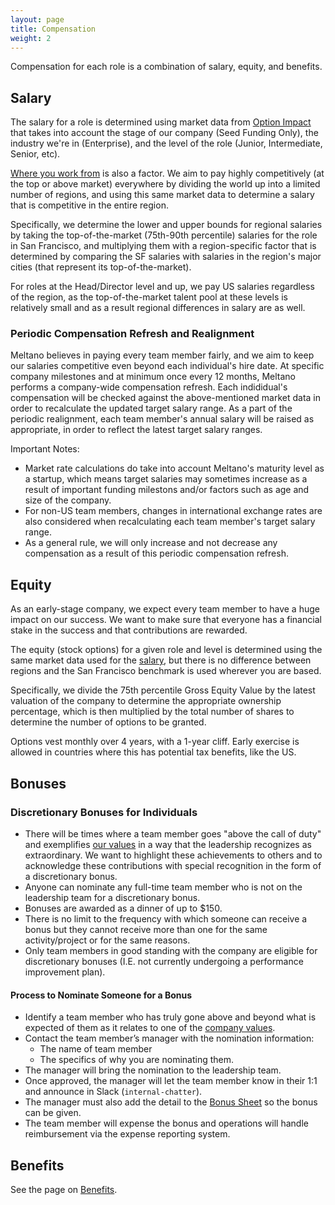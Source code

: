 ```yaml
---
layout: page
title: Compensation
weight: 2
---
```


Compensation for each role is a combination of salary, equity, and benefits.

## Salary

The salary for a role is determined using market data from [Option Impact](https://www.optionimpact.com/) that takes into account the stage of our company (Seed Funding Only), the industry we're in (Enterprise), and the level of the role (Junior, Intermediate, Senior, etc).

[Where you work from](/company/all-remote#where-we-hire) is also a factor.
We aim to pay highly competitively (at the top or above market) everywhere by
dividing the world up into a limited number of regions,
and using this same market data to determine a salary that is competitive in the entire region.

Specifically, we determine the lower and upper bounds for regional salaries by
taking the top-of-the-market (75th-90th percentile) salaries for the role in San Francisco, and
multiplying them with a region-specific factor that is determined by comparing the SF salaries with salaries in the region's major cities (that represent its top-of-the-market).

For roles at the Head/Director level and up, we pay US salaries regardless of the region,
as the top-of-the-market talent pool at these levels is relatively small and as a result regional differences in salary are as well.

### Periodic Compensation Refresh and Realignment

Meltano believes in paying every team member fairly, and we aim to keep our salaries competitive even beyond each individual's hire date. At specific company milestones and at minimum once every 12 months, Meltano performs a company-wide compensation refresh. Each indididual's compensation will be checked against the above-mentioned market data in order to recalculate the updated target salary range. As a part of the periodic realignment, each team member's annual salary will be raised as appropriate, in order to reflect the latest target salary ranges.

Important Notes:

- Market rate calculations do take into account Meltano's maturity level as a startup, which means target salaries may sometimes increase as a result of important funding milestons and/or factors such as age and size of the company.
- For non-US team members, changes in international exchange rates are also considered when recalculating each team member's target salary range.
- As a general rule, we will only increase and not decrease any compensation as a result of this periodic compensation refresh.

## Equity

As an early-stage company, we expect every team member to have a huge impact on our success. We want to make sure that everyone has a financial stake in the success and that contributions are rewarded.

The equity (stock options) for a given role and level is determined using the same market data used for the [salary](#salary), but there is no difference between regions and the San Francisco benchmark is used wherever you are based.

Specifically, we divide the 75th percentile Gross Equity Value by the latest valuation of the company to determine the appropriate ownership percentage, which is then multiplied by the total number of shares to determine the number of options to be granted.

Options vest monthly over 4 years, with a 1-year cliff. Early exercise is allowed in countries where this has potential tax benefits, like the US.

## Bonuses

### Discretionary Bonuses for Individuals

- There will be times where a team member goes "above the call of duty" and exemplifies [our values](/company/values) in a way that the leadership recognizes as extraordinary. We want to highlight these achievements to others and to acknowledge these contributions with special recognition in the form of a discretionary bonus.
- Anyone can nominate any full-time team member who is not on the leadership team for a discretionary bonus.
- Bonuses are awarded as a dinner of up to $150.
- There is no limit to the frequency with which someone can receive a
  bonus but they cannot receive more than one for the same activity/project or for the same reasons.
- Only team members in good standing with the company are eligible for discretionary bonuses (I.E. not currently undergoing a performance improvement plan).

#### Process to Nominate Someone for a Bonus

- Identify a team member who has truly gone above and beyond what is expected of them as it relates to one of the [company values](/company/values).
- Contact the team member’s manager with the nomination information:
  - The name of team member
  - The specifics of why you are nominating them.
- The manager will bring the nomination to the leadership team.
- Once approved, the manager will let the team member know in their 1:1 and announce in Slack (`internal-chatter`).
- The manager must also add the detail to the [Bonus Sheet](https://docs.google.com/spreadsheets/d/1uuiJj5tySFO6XtjnkiGV0mOuysU3N4xECp1aF8xLpEg/edit#gid=0) so the bonus can be given.
- The team member will expense the bonus and operations will handle reimbursement via the expense reporting system.

## Benefits

See the page on [Benefits](benefits).
